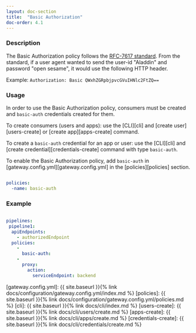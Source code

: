 ```yaml
---
layout: doc-section
title:  "Basic Authorization"
doc-order: 4.1
---
```


### Description

The Basic Authorization policy follows the [RFC-7617 standard][rfc-7617-standard].
From the standard, if a user agent wanted to send the user-id "Aladdin" and password "open sesame", it would use the following HTTP header.

Example: `Authorization: Basic QWxhZGRpbjpvcGVuIHNlc2FtZQ==`

### Usage

In order to use the Basic Authorization policy, consumers must be created and `basic-auth` credentials created for them.

To create consumers (users and apps): use the [CLI][cli] and [create user][users-create] or [create app][apps-create] command.

To create a `basic-auth` credential for an app or user: use the [CLI][cli] and [create credential][credentials-create] command with type `basic-auth`.

To enable the Basic Authorization policy, add `basic-auth` in [gateway.config.yml][gateway.config.yml] in the [policies][policies] section.

```yaml

policies:
  -name: basic-auth

```

### Example

```yaml

pipelines:
 pipeline1:
  apiEndpoints:
    - authorizedEndpoint
  policies:
    -
      basic-auth:
    -
      proxy:
        action:
          serviceEndpoint: backend

```

[rfc-7617-standard]: https://tools.ietf.org/html/rfc7617
[gateway.config.yml]: {{ site.baseurl }}{% link docs/configuration/gateway.config.yml/index.md %}
[policies]: {{ site.baseurl }}{% link docs/configuration/gateway.config.yml/policies.md %}
[cli]: {{ site.baseurl }}{% link docs/cli/index.md %}
[users-create]: {{ site.baseurl }}{% link docs/cli/users/create.md %}
[apps-create]: {{ site.baseurl }}{% link docs/cli/apps/create.md %}
[credentials-create]: {{ site.baseurl }}{% link docs/cli/credentials/create.md %}

